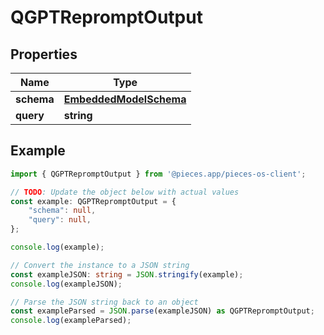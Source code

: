 
# QGPTRepromptOutput


## Properties

Name | Type
------------ | -------------
**schema** | [**EmbeddedModelSchema**](EmbeddedModelSchema)
**query** | **string**

## Example

```typescript
import { QGPTRepromptOutput } from '@pieces.app/pieces-os-client';

// TODO: Update the object below with actual values
const example: QGPTRepromptOutput = {
    "schema": null,
    "query": null,
};

console.log(example);

// Convert the instance to a JSON string
const exampleJSON: string = JSON.stringify(example);
console.log(exampleJSON);

// Parse the JSON string back to an object
const exampleParsed = JSON.parse(exampleJSON) as QGPTRepromptOutput;
console.log(exampleParsed);
```


